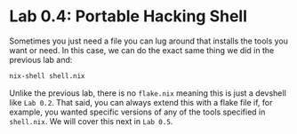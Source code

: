 # Lab 0.4: Portable Hacking Shell
Sometimes you just need a file you can lug around that installs the tools you
want or need. In this case, we can do the exact same thing we did in the 
previous lab and:
```sh
nix-shell shell.nix
```
Unlike the previous lab, there is no `flake.nix` meaning this is just a 
devshell like `Lab 0.2`. That said, you can always extend this with a flake
file if, for example, you wanted specific versions of any of the tools 
specified in `shell.nix`. We will cover this next in `Lab 0.5`.
